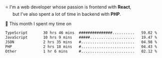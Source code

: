 ⭐ I'm a web developer whose passion is frontend with <b>React</b>,<br/>
&nbsp; &nbsp; &nbsp; but I've also spent a lot of time in backend with <b>PHP</b>.

📅 This month I spent my time on

<!--START_SECTION:waka-->

```txt
TypeScript       30 hrs 46 mins  ###############..........   59.02 %
JavaScript       10 hrs 9 mins   #####....................   19.47 %
JSON             2 hrs 35 mins   #........................   04.98 %
PHP              2 hrs 18 mins   #........................   04.43 %
Other            1 hr 6 mins     #........................   02.12 %
```

<!--END_SECTION:waka-->
